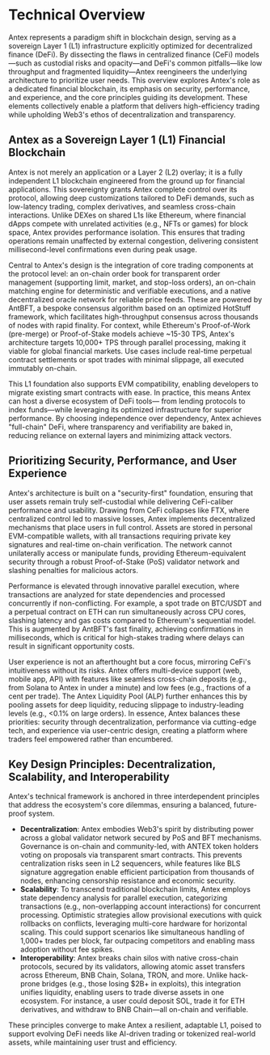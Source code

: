 # Technical Overview

Antex represents a paradigm shift in blockchain design, serving as a sovereign Layer 1 (L1) infrastructure explicitly optimized for decentralized finance (DeFi). By dissecting the flaws in centralized finance (CeFi) models—such as custodial risks and opacity—and DeFi's common pitfalls—like low throughput and fragmented liquidity—Antex reengineers the underlying architecture to prioritize user needs. This overview explores Antex's role as a dedicated financial blockchain, its emphasis on security, performance, and experience, and the core principles guiding its development. These elements collectively enable a platform that delivers high-efficiency trading while upholding Web3's ethos of decentralization and transparency.

## Antex as a Sovereign Layer 1 (L1) Financial Blockchain

Antex is not merely an application or a Layer 2 (L2) overlay; it is a fully independent L1 blockchain engineered from the ground up for financial applications. This sovereignty grants Antex complete control over its protocol, allowing deep customizations tailored to DeFi demands, such as low-latency trading, complex derivatives, and seamless cross-chain interactions. Unlike DEXes on shared L1s like Ethereum, where financial dApps compete with unrelated activities (e.g., NFTs or games) for block space, Antex provides performance isolation. This ensures that trading operations remain unaffected by external congestion, delivering consistent millisecond-level confirmations even during peak usage.

Central to Antex's design is the integration of core trading components at the protocol level: an on-chain order book for transparent order management (supporting limit, market, and stop-loss orders), an on-chain matching engine for deterministic and verifiable executions, and a native decentralized oracle network for reliable price feeds. These are powered by AntBFT, a bespoke consensus algorithm based on an optimized HotStuff framework, which facilitates high-throughput consensus across thousands of nodes with rapid finality. For context, while Ethereum's Proof-of-Work (pre-merge) or Proof-of-Stake models achieve \~15-30 TPS, Antex's architecture targets 10,000+ TPS through parallel processing, making it viable for global financial markets. Use cases include real-time perpetual contract settlements or spot trades with minimal slippage, all executed immutably on-chain.

This L1 foundation also supports EVM compatibility, enabling developers to migrate existing smart contracts with ease. In practice, this means Antex can host a diverse ecosystem of DeFi tools— from lending protocols to index funds—while leveraging its optimized infrastructure for superior performance. By choosing independence over dependency, Antex achieves "full-chain" DeFi, where transparency and verifiability are baked in, reducing reliance on external layers and minimizing attack vectors.

## Prioritizing Security, Performance, and User Experience

Antex's architecture is built on a "security-first" foundation, ensuring that user assets remain truly self-custodial while delivering CeFi-caliber performance and usability. Drawing from CeFi collapses like FTX, where centralized control led to massive losses, Antex implements decentralized mechanisms that place users in full control. Assets are stored in personal EVM-compatible wallets, with all transactions requiring private key signatures and real-time on-chain verification. The network cannot unilaterally access or manipulate funds, providing Ethereum-equivalent security through a robust Proof-of-Stake (PoS) validator network and slashing penalties for malicious actors.

Performance is elevated through innovative parallel execution, where transactions are analyzed for state dependencies and processed concurrently if non-conflicting. For example, a spot trade on BTC/USDT and a perpetual contract on ETH can run simultaneously across CPU cores, slashing latency and gas costs compared to Ethereum's sequential model. This is augmented by AntBFT's fast finality, achieving confirmations in milliseconds, which is critical for high-stakes trading where delays can result in significant opportunity costs.

User experience is not an afterthought but a core focus, mirroring CeFi's intuitiveness without its risks. Antex offers multi-device support (web, mobile app, API) with features like seamless cross-chain deposits (e.g., from Solana to Antex in under a minute) and low fees (e.g., fractions of a cent per trade). The Antex Liquidity Pool (ALP) further enhances this by pooling assets for deep liquidity, reducing slippage to industry-leading levels (e.g., <0.1% on large orders). In essence, Antex balances these priorities: security through decentralization, performance via cutting-edge tech, and experience via user-centric design, creating a platform where traders feel empowered rather than encumbered.

## Key Design Principles: Decentralization, Scalability, and Interoperability

Antex's technical framework is anchored in three interdependent principles that address the ecosystem's core dilemmas, ensuring a balanced, future-proof system.

* **Decentralization**: Antex embodies Web3's spirit by distributing power across a global validator network secured by PoS and BFT mechanisms. Governance is on-chain and community-led, with ANTEX token holders voting on proposals via transparent smart contracts. This prevents centralization risks seen in L2 sequencers, while features like BLS signature aggregation enable efficient participation from thousands of nodes, enhancing censorship resistance and economic security.
* **Scalability**: To transcend traditional blockchain limits, Antex employs state dependency analysis for parallel execution, categorizing transactions (e.g., non-overlapping account interactions) for concurrent processing. Optimistic strategies allow provisional executions with quick rollbacks on conflicts, leveraging multi-core hardware for horizontal scaling. This could support scenarios like simultaneous handling of 1,000+ trades per block, far outpacing competitors and enabling mass adoption without fee spikes.
* **Interoperability**: Antex breaks chain silos with native cross-chain protocols, secured by its validators, allowing atomic asset transfers across Ethereum, BNB Chain, Solana, TRON, and more. Unlike hack-prone bridges (e.g., those losing $2B+ in exploits), this integration unifies liquidity, enabling users to trade diverse assets in one ecosystem. For instance, a user could deposit SOL, trade it for ETH derivatives, and withdraw to BNB Chain—all on-chain and verifiable.

These principles converge to make Antex a resilient, adaptable L1, poised to support evolving DeFi needs like AI-driven trading or tokenized real-world assets, while maintaining user trust and efficiency.
